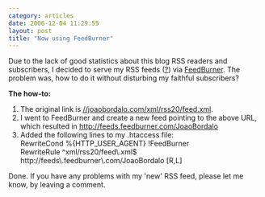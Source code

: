 ```yaml
---
category: articles
date: 2006-12-04 11:29:55
layout: post
title: "Now using FeedBurner"
---
```


<p>Due to the lack of good statistics about this blog RSS readers and subscribers, I decided to serve my RSS feeds (<a href="//joaobordalo.com/pages/what-is-rss">?</a>) via <a href="http://feedburner.com/">FeedBurner</a>. The problem was, how to do it without disturbing my faithful subscribers?</p><p><b>The how-to:</b> <ol><li>The original link is <a href="//joaobordalo.com/xml/rss20/feed.xml">//joaobordalo.com/xml/rss20/feed.xml</a>. </li><li>I went to FeedBurner and create a new feed pointing to the above URL, which resulted in <a href="http://feeds.feedburner.com/JoaoBordalo">http://feeds.feedburner.com/JoaoBordalo</a></li><li>Added the following lines to my .htaccess file:<br/>RewriteCond %{HTTP_USER_AGENT} !FeedBurner<br/>RewriteRule ^xml/rss20/feed\.xml$ http://feeds\.feedburner\.com/JoaoBordalo [R,L]</li></ol><p>Done. If you have any problems with my 'new' RSS feed, please let me know, by leaving a comment.</p>
